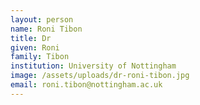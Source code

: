 ```yaml
---
layout: person
name: Roni Tibon
title: Dr
given: Roni
family: Tibon
institution: University of Nottingham
image: /assets/uploads/dr-roni-tibon.jpg
email: roni.tibon@nottingham.ac.uk
---
```

